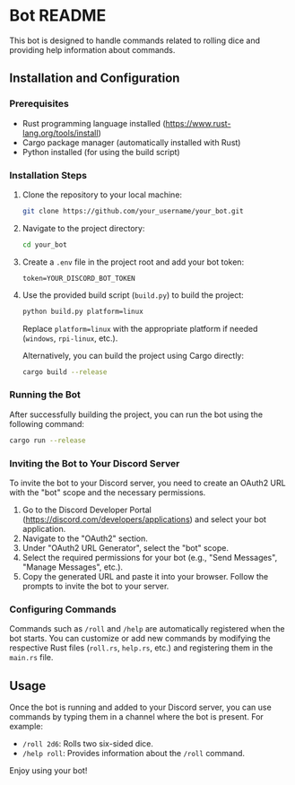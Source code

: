 # Bot README

This bot is designed to handle commands related to rolling dice and providing help information about commands.

## Installation and Configuration

### Prerequisites

- Rust programming language installed (https://www.rust-lang.org/tools/install)
- Cargo package manager (automatically installed with Rust)
- Python installed (for using the build script)

### Installation Steps

1. Clone the repository to your local machine:

   ```bash
   git clone https://github.com/your_username/your_bot.git
   ```

2. Navigate to the project directory:

   ```bash
   cd your_bot
   ```

3. Create a `.env` file in the project root and add your bot token:

   ```plaintext
   token=YOUR_DISCORD_BOT_TOKEN
   ```

4. Use the provided build script (`build.py`) to build the project:

   ```bash
   python build.py platform=linux
   ```

   Replace `platform=linux` with the appropriate platform if needed (`windows`, `rpi-linux`, etc.).

   Alternatively, you can build the project using Cargo directly:

   ```bash
   cargo build --release
   ```

### Running the Bot

After successfully building the project, you can run the bot using the following command:

```bash
cargo run --release
```

### Inviting the Bot to Your Discord Server

To invite the bot to your Discord server, you need to create an OAuth2 URL with the "bot" scope and the necessary permissions.

1. Go to the Discord Developer Portal (https://discord.com/developers/applications) and select your bot application.
2. Navigate to the "OAuth2" section.
3. Under "OAuth2 URL Generator", select the "bot" scope.
4. Select the required permissions for your bot (e.g., "Send Messages", "Manage Messages", etc.).
5. Copy the generated URL and paste it into your browser. Follow the prompts to invite the bot to your server.

### Configuring Commands

Commands such as `/roll` and `/help` are automatically registered when the bot starts. You can customize or add new commands by modifying the respective Rust files (`roll.rs`, `help.rs`, etc.) and registering them in the `main.rs` file.

## Usage

Once the bot is running and added to your Discord server, you can use commands by typing them in a channel where the bot is present. For example:

- `/roll 2d6`: Rolls two six-sided dice.
- `/help roll`: Provides information about the `/roll` command.

Enjoy using your bot!